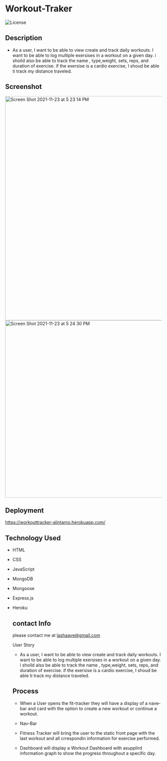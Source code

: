# Workout-Traker

![License](https://img.shields.io/static/v1?label=License&message=MIT&color=BLUE)

## Description

* As a user, I want to be able to view create and track daily workouts. I want to be able to log multiple exersises in a workout on a given day. i shoild also be able to track the name , type,weight, sets, reps, and duration of exercise. if the exersise is a cardio exercise, I shoud be able ti track my distance traveled.


## Screenshot
<img width="722" alt="Screen Shot 2021-11-23 at 5 23 14 PM" src="https://user-images.githubusercontent.com/84227686/143154744-a7cdcb57-44b9-486b-bf45-157d2467afd4.png">
<img width="571" alt="Screen Shot 2021-11-23 at 5 24 30 PM" src="https://user-images.githubusercontent.com/84227686/143154769-4ee8b0bb-0cde-4ab3-97d0-23497e21f96c.png">

## Deployment
https://workouttracker-alintamo.herokuapp.com/
## Technology Used

* HTML
* CSS
* JavaScript
* MongoDB
* Mongoose
* Express.js
* Heroku


    ## contact Info

    please contact me at lashaaye@gmail.com


    User Story

    *  As a user, I want to be able to view create and track daily workouts. I want to be able to log multiple exersises in a workout on a given day. i shoild also be able to track the name , type,weight, sets, reps, and duration of exercise. if the exersise is a cardio exercise, I shoud be able ti track my distance traveled.


    ## Process

    * When a User opens the fit-tracker they will have a display of a nave-bar and card with the option to create a new workout or continue a workout. 

    * Nav-Bar

    * Fitness Tracker will bring the user to the static front page with the last workout and all crrespondin information for exercise performed.

    * Dashboard will display a Workout Dashboard with asupplird information graph to show the progress throughout a specific day.
